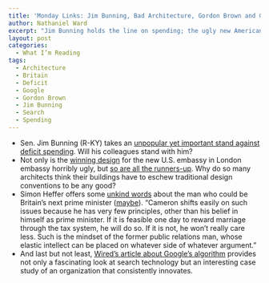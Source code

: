 ```yaml
---
title: 'Monday Links: Jim Bunning, Bad Architecture, Gordon Brown and Google'
author: Nathaniel Ward
excerpt: "Jim Bunning holds the line on spending; the ugly new American embassy in London; Simon Heffer on Gordon Brown; and Google's algorithm."
layout: post
categories:
  - What I’m Reading
tags:
  - Architecture
  - Britain
  - Deficit
  - Google
  - Gordon Brown
  - Jim Bunning
  - Search
  - Spending
---
```

  * Sen. Jim Bunning (R-KY) takes an [unpopular yet important stand against deficit spending][1]. Will his colleagues stand with him?
  * Not only is the [winning design][2] for the new U.S. embassy in London embassy horribly ugly, but [so are all the runners-up][3]. Why do so many architects think their buildings have to eschew traditional design conventions to be any good?
  * Simon Heffer offers some [unkind words][4] about the man who could be Britain’s next prime minister ([maybe][5]). “Cameron shifts easily on such issues because he has very few principles, other than his belief in himself as prime minister. If it is feasible one day to reward marriage through the tax system, he will do so. If it is not, he won’t really care less. Such is the mindset of the former public relations man, whose elastic intellect can be placed on whatever side of whatever argument.”
  * And last but not least, [Wired’s article about Google’s algorithm][6] provides not only a fascinating look at search technology but an interesting case study of an organization that consistently innovates.

 [1]: http://www.huffingtonpost.com/2010/02/26/jim-bunning-repeatedly-bl_n_477910.html
 [2]: http://londonist.com/2010/02/design_for_new_us_embassy_building.php
 [3]: http://londonist.com/2010/02/us_embassy_exhibition_new_london_ar.php
 [4]: http://www.newstatesman.com/uk-politics/2010/03/cameron-party-tories-schools
 [5]: http://www.bloomberg.com/apps/news?pid=20601104&sid=arNYfnclPbx8
 [6]: http://www.wired.com/magazine/2010/02/ff_google_algorithm/all/1